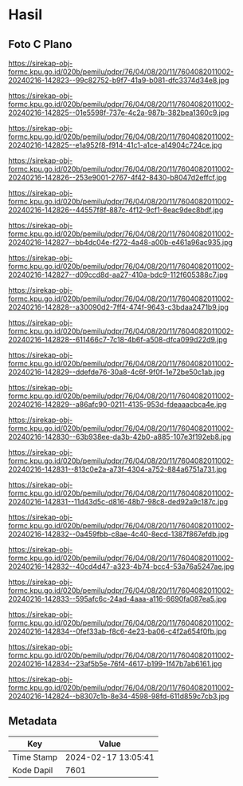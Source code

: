 # Hasil

## Foto C Plano

https://sirekap-obj-formc.kpu.go.id/020b/pemilu/pdpr/76/04/08/20/11/7604082011002-20240216-142823--99c82752-b9f7-41a9-b081-dfc3374d34e8.jpg

https://sirekap-obj-formc.kpu.go.id/020b/pemilu/pdpr/76/04/08/20/11/7604082011002-20240216-142825--01e5598f-737e-4c2a-987b-382bea1360c9.jpg

https://sirekap-obj-formc.kpu.go.id/020b/pemilu/pdpr/76/04/08/20/11/7604082011002-20240216-142825--e1a952f8-f914-41c1-a1ce-a14904c724ce.jpg

https://sirekap-obj-formc.kpu.go.id/020b/pemilu/pdpr/76/04/08/20/11/7604082011002-20240216-142826--253e9001-2767-4f42-8430-b8047d2effcf.jpg

https://sirekap-obj-formc.kpu.go.id/020b/pemilu/pdpr/76/04/08/20/11/7604082011002-20240216-142826--44557f8f-887c-4f12-9cf1-8eac9dec8bdf.jpg

https://sirekap-obj-formc.kpu.go.id/020b/pemilu/pdpr/76/04/08/20/11/7604082011002-20240216-142827--bb4dc04e-f272-4a48-a00b-e461a96ac935.jpg

https://sirekap-obj-formc.kpu.go.id/020b/pemilu/pdpr/76/04/08/20/11/7604082011002-20240216-142827--d09ccd8d-aa27-410a-bdc9-112f605388c7.jpg

https://sirekap-obj-formc.kpu.go.id/020b/pemilu/pdpr/76/04/08/20/11/7604082011002-20240216-142828--a30090d2-7ff4-474f-9643-c3bdaa2471b9.jpg

https://sirekap-obj-formc.kpu.go.id/020b/pemilu/pdpr/76/04/08/20/11/7604082011002-20240216-142828--611466c7-7c18-4b6f-a508-dfca099d22d9.jpg

https://sirekap-obj-formc.kpu.go.id/020b/pemilu/pdpr/76/04/08/20/11/7604082011002-20240216-142829--ddefde76-30a8-4c6f-9f0f-1e72be50c1ab.jpg

https://sirekap-obj-formc.kpu.go.id/020b/pemilu/pdpr/76/04/08/20/11/7604082011002-20240216-142829--a86afc90-0211-4135-953d-fdeaaacbca4e.jpg

https://sirekap-obj-formc.kpu.go.id/020b/pemilu/pdpr/76/04/08/20/11/7604082011002-20240216-142830--63b938ee-da3b-42b0-a885-107e3f192eb8.jpg

https://sirekap-obj-formc.kpu.go.id/020b/pemilu/pdpr/76/04/08/20/11/7604082011002-20240216-142831--813c0e2a-a73f-4304-a752-884a6751a731.jpg

https://sirekap-obj-formc.kpu.go.id/020b/pemilu/pdpr/76/04/08/20/11/7604082011002-20240216-142831--11d43d5c-d816-48b7-98c8-ded92a9c187c.jpg

https://sirekap-obj-formc.kpu.go.id/020b/pemilu/pdpr/76/04/08/20/11/7604082011002-20240216-142832--0a459fbb-c8ae-4c40-8ecd-1387f867efdb.jpg

https://sirekap-obj-formc.kpu.go.id/020b/pemilu/pdpr/76/04/08/20/11/7604082011002-20240216-142832--40cd4d47-a323-4b74-bcc4-53a76a5247ae.jpg

https://sirekap-obj-formc.kpu.go.id/020b/pemilu/pdpr/76/04/08/20/11/7604082011002-20240216-142833--595afc6c-24ad-4aaa-a116-6690fa087ea5.jpg

https://sirekap-obj-formc.kpu.go.id/020b/pemilu/pdpr/76/04/08/20/11/7604082011002-20240216-142834--0fef33ab-f8c6-4e23-ba06-c4f2a654f0fb.jpg

https://sirekap-obj-formc.kpu.go.id/020b/pemilu/pdpr/76/04/08/20/11/7604082011002-20240216-142834--23af5b5e-76f4-4617-b199-1f47b7ab6161.jpg

https://sirekap-obj-formc.kpu.go.id/020b/pemilu/pdpr/76/04/08/20/11/7604082011002-20240216-142824--b8307c1b-8e34-4598-98fd-611d859c7cb3.jpg


## Metadata

| Key        | Value               |
| ---------- | ------------------- |
| Time Stamp | 2024-02-17 13:05:41 |
| Kode Dapil | 7601                |



